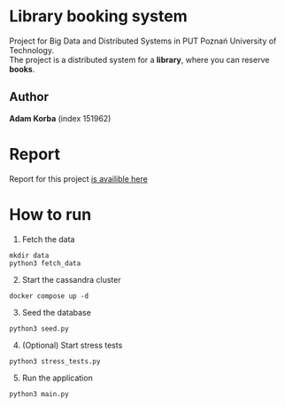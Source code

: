 # Library booking system
Project for Big Data and Distributed Systems in PUT Poznań University of Technology. \
The project is a distributed system for a **library**, where you can reserve **books**.

## Author
**Adam Korba** (index 151962)

# Report
Report for this project [is availible here](report.md)

# How to run
1. Fetch the data
```
mkdir data
python3 fetch_data
```
2. Start the cassandra cluster
```
docker compose up -d
```
3. Seed the database
```
python3 seed.py
```
4. (Optional) Start stress tests
```
python3 stress_tests.py
```
5. Run the application
```
python3 main.py
```


